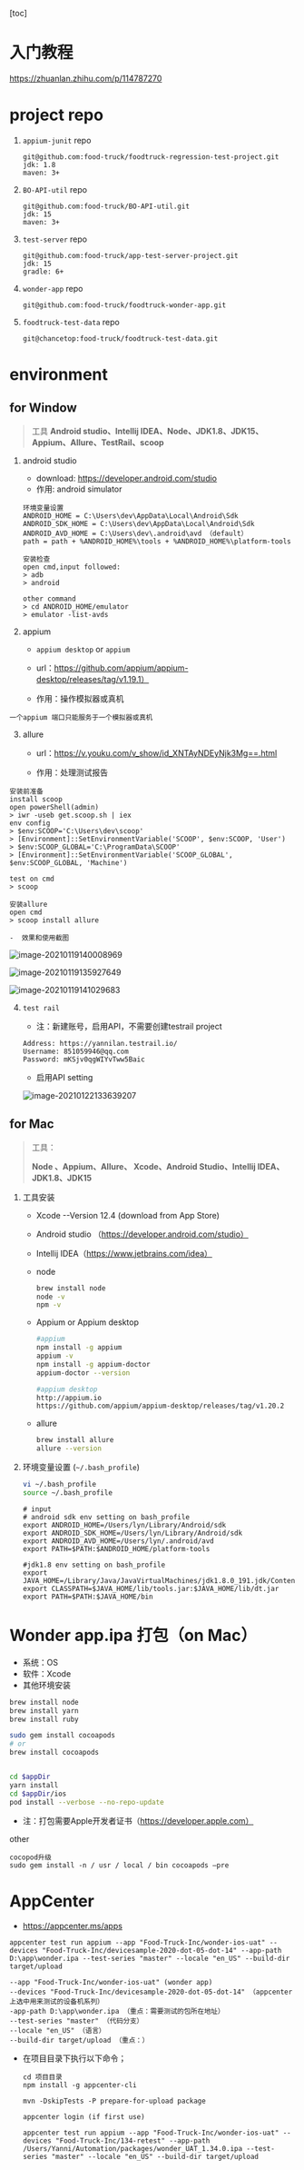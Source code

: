 [toc]

# 入门教程

https://zhuanlan.zhihu.com/p/114787270



# project repo 

1. `appium-junit` repo

   ```
   git@github.com:food-truck/foodtruck-regression-test-project.git
   jdk: 1.8
   maven: 3+
   ```

2. `BO-API-util` repo

   ```
   git@github.com:food-truck/BO-API-util.git
   jdk: 15
   maven: 3+
   ```

3. `test-server` repo

   ```
   git@github.com:food-truck/app-test-server-project.git
   jdk: 15
   gradle: 6+
   ```

4. `wonder-app` repo

   ```
   git@github.com:food-truck/foodtruck-wonder-app.git
   ```

5. `foodtruck-test-data` repo

   ```
   git@chancetop:food-truck/foodtruck-test-data.git
   ```

   

# environment 

## for Window

>  工具
> **Android studio、Intellij IDEA、Node、JDK1.8、JDK15、Appium、Allure、TestRail、scoop**

1. android studio

   - download:  https://developer.android.com/studio
   - 作用: android simulator

   ```
   环境变量设置
   ANDROID_HOME = C:\Users\dev\AppData\Local\Android\Sdk
   ANDROID_SDK_HOME = C:\Users\dev\AppData\Local\Android\Sdk
   ANDROID_AVD_HOME = C:\Users\dev\.android\avd （default）
   path = path + %ANDROID_HOME%\tools + %ANDROID_HOME%\platform-tools
   
   安装检查
   open cmd,input followed:
   > adb        
   > android   
   
   other command
   > cd ANDROID_HOME/emulator
   > emulator -list-avds
   ```

2. appium  

   - `appium desktop` or `appium`

   - url：https://github.com/appium/appium-desktop/releases/tag/v1.19.1）

   - 作用：操作模拟器或真机

```
一个appium 端口只能服务于一个模拟器或真机
```

3. allure

   - url：https://v.youku.com/v_show/id_XNTAyNDEyNjk3Mg==.html

   - 作用：处理测试报告

```
安装前准备
install scoop
open powerShell(admin)
> iwr -useb get.scoop.sh | iex 
env config
> $env:SCOOP='C:\Users\dev\scoop'
> [Environment]::SetEnvironmentVariable('SCOOP', $env:SCOOP, 'User')
> $env:SCOOP_GLOBAL='C:\ProgramData\SCOOP'
> [Environment]::SetEnvironmentVariable('SCOOP_GLOBAL', $env:SCOOP_GLOBAL, 'Machine')

test on cmd
> scoop 

安装allure
open cmd
> scoop install allure
```

	-  效果和使用截图	



![image-20210119140008969](readme.assets/image-20210119140008969.png)

![image-20210119135927649](readme.assets/image-20210119135927649.png)



![image-20210119141029683](readme.assets/image-20210119141029683.png)

4. `test rail` 

   - 注：新建账号，启用API，不需要创建testrail  project

   ```
   Address: https://yannilan.testrail.io/
   Username: 851059946@qq.com
   Password: mKSjv0qgWIYvTww5Baic
   ```

   - 启用API setting

   ![image-20210122133639207](readme.assets/image-20210122133639207.png)

   

## for Mac

> 工具：
>
> **Node 、Appium、Allure、 Xcode、Android Studio、Intellij IDEA、JDK1.8、JDK15**

1. 工具安装

   - Xcode  --Version 12.4 (download from App Store)

   - Android studio （https://developer.android.com/studio）

   - Intellij IDEA（https://www.jetbrains.com/idea）

   - node

     ```bash
     brew install node
     node -v
     npm -v
     ```

   - Appium or Appium desktop

     ```bash
     #appium
     npm install -g appium
     appium -v
     npm install -g appium-doctor
     appium-doctor --version
     
     #appium desktop
     http://appium.io
     https://github.com/appium/appium-desktop/releases/tag/v1.20.2
     ```

   - allure

     ```bash
     brew install allure
     allure --version
     ```

     

2. 环境变量设置  (`~/.bash_profile`)

   ```sh
   vi ~/.bash_profile
   source ~/.bash_profile
   ```

   ```shell
   # input 
   # android sdk env setting on bash_profile
   export ANDROID_HOME=/Users/lyn/Library/Android/sdk
   export ANDROID_SDK_HOME=/Users/lyn/Library/Android/sdk
   export ANDROID_AVD_HOME=/Users/lyn/.android/avd
   export PATH=$PATH:$ANDROID_HOME/platform-tools
   
   #jdk1.8 env setting on bash_profile
   export JAVA_HOME=/Library/Java/JavaVirtualMachines/jdk1.8.0_191.jdk/Contents/Home
   export CLASSPATH=$JAVA_HOME/lib/tools.jar:$JAVA_HOME/lib/dt.jar
   export PATH=$PATH:$JAVA_HOME/bin
   
   ```



# Wonder app.ipa 打包（on Mac）

- 系统：OS
- 软件：Xcode
- 其他环境安装

```sh
brew install node
brew install yarn
brew install ruby

sudo gem install cocoapods 
# or
brew install cocoapods 


cd $appDir
yarn install
cd $appDir/ios
pod install --verbose --no-repo-update
```

- 注：打包需要Apple开发者证书（https://developer.apple.com）

other

```
cocopod升级
sudo gem install -n / usr / local / bin cocoapods –pre
```



# AppCenter

- https://appcenter.ms/apps

```
appcenter test run appium --app "Food-Truck-Inc/wonder-ios-uat" --devices "Food-Truck-Inc/devicesample-2020-dot-05-dot-14" --app-path D:\app\wonder.ipa --test-series "master" --locale "en_US" --build-dir target/upload

--app "Food-Truck-Inc/wonder-ios-uat" (wonder app)
--devices "Food-Truck-Inc/devicesample-2020-dot-05-dot-14" （appcenter 上选中用来测试的设备机系列）
-app-path D:\app\wonder.ipa （重点：需要测试的包所在地址）
--test-series "master" （代码分支）
--locale "en_US" （语言）
--build-dir target/upload （重点：）
```



- 在项目目录下执行以下命令；

  ````
  cd 项目目录
  npm install -g appcenter-cli
  
  mvn -DskipTests -P prepare-for-upload package
  
  appcenter login (if first use)
  
  appcenter test run appium --app "Food-Truck-Inc/wonder-ios-uat" --devices "Food-Truck-Inc/134-retest" --app-path /Users/Yanni/Automation/packages/wonder_UAT_1.34.0.ipa --test-series "master" --locale "en_US" --build-dir target/upload
  
  ````


